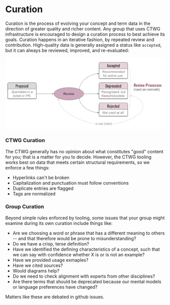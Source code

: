 # Curation

Curation is the process of evolving your concept and term data in the direction of greater quality and richer content. Any group that uses CTWG infrastructure is encouraged to design a curation process to best achieve its goals. Curation happens in an iterative fashion, by repeated review and contribution. High-quality data is generally assigned a status like `accepted`, but it can always be reviewed, improved, and re-evaluated:

![review process](review-process.png)

### CTWG Curation

The CTWG generally has no opinion about what constitutes "good" content for you; that is a matter for you to decide. However, the CTWG tooling works best on data that meets certain structural requirements, so we enforce a few things:

* Hyperlinks can't be broken
* Capitalization and punctuation must follow conventions
* Duplicate entries are flagged
* Tags are normalized

### Group Curation

Beyond simple rules enforced by tooling, some issues that your group might examine during its own curation include things like:

* Are we choosing a word or phrase that has a different meaning to others -- and that therefore would be prone to misunderstanding?
* Do we have a crisp, terse definition?
* Have we identified the defining characteristics of a concept, such that we can say with confidence whether X is or is not an example?
* Have we provided usage exmaples?
* Have we cited sources?
* Would diagrams help?
* Do we need to check alignment with experts from other disciplines?
* Are there terms that should be deprecated because our mental models or language preferences have changed?

Matters like these are debated in github issues.